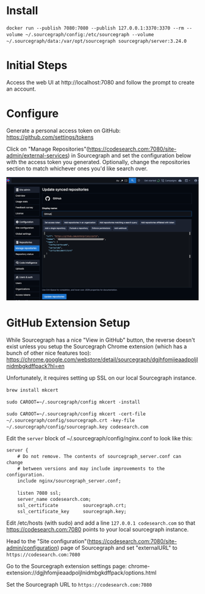 # Install
`docker run --publish 7080:7080 --publish 127.0.0.1:3370:3370 --rm --volume ~/.sourcegraph/config:/etc/sourcegraph --volume ~/.sourcegraph/data:/var/opt/sourcegraph sourcegraph/server:3.24.0`

# Initial Steps
Access the web UI at http://localhost:7080 and follow the prompt to create an account.

# Configure
Generate a personal access token on GitHub: https://github.com/settings/tokens

Click on "Manage Repositories"(https://codesearch.com:7080/site-admin/external-services) in Sourcegraph and set the configuration below with the access token you generated. Optionally, change the repositories section to match whichever ones you'd like search over.

![Repository Config](/config.png)

# GitHub Extension Setup

While Sourcegraph has a nice "View in GitHub" button, the reverse doesn't exist unless you setup the Sourcegraph Chrome extension (which has a bunch of other nice features too): https://chrome.google.com/webstore/detail/sourcegraph/dgjhfomjieaadpoljlnidmbgkdffpack?hl=en

Unfortunately, it requires setting up SSL on our local Sourcegraph instance.

`brew install mkcert`

`sudo CAROOT=~/.sourcegraph/config mkcert -install`
  
`sudo CAROOT=~/.sourcegraph/config mkcert -cert-file ~/.sourcegraph/config/sourcegraph.crt -key-file ~/.sourcegraph/config/sourcegraph.key codesearch.com`
  
Edit the `server` block of ~/.sourcegraph/config/nginx.conf to look like this:

    server {
        # Do not remove. The contents of sourcegraph_server.conf can change
        # between versions and may include improvements to the configuration.
        include nginx/sourcegraph_server.conf;

        listen 7080 ssl;
        server_name codesearch.com;
        ssl_certificate         sourcegraph.crt;
        ssl_certificate_key     sourcegraph.key;

Edit /etc/hosts (with sudo) and add a line `127.0.0.1 codesearch.com` so that https://codesearch.com:7080 points to your local sourcegraph instance.

Head to the "Site configuration"(https://codesearch.com:7080/site-admin/configuration) page of Sourcegraph and set "externalURL" to `https://codesearch.com:7080`

Go to the Sourcegraph extension settings page: chrome-extension://dgjhfomjieaadpoljlnidmbgkdffpack/options.html

Set the Sourcegraph URL to `https://codesearch.com:7080`
